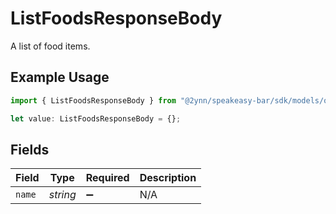# ListFoodsResponseBody

A list of food items.

## Example Usage

```typescript
import { ListFoodsResponseBody } from "@2ynn/speakeasy-bar/sdk/models/operations";

let value: ListFoodsResponseBody = {};
```

## Fields

| Field              | Type               | Required           | Description        |
| ------------------ | ------------------ | ------------------ | ------------------ |
| `name`             | *string*           | :heavy_minus_sign: | N/A                |
